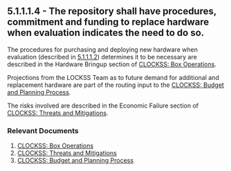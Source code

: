 ## 5.1.1.1.4 - The repository shall have procedures, commitment and funding to replace hardware when evaluation indicates the need to do so.

The procedures for purchasing and deploying new hardware when evaluation
(described in
[5.1.1.1.2](5.1.1.1.2_Procedures_in_place_to_monitor_and_receive_notifications_when_hardware_technology_changes_are_needed "wikilink"))
determines it to be necessary are described in the Hardware Bringup
section of [CLOCKSS: Box
Operations](CLOCKSS:_Box_Operations#Hardware_Bringup "wikilink").

Projections from the LOCKSS Team as to future demand for additional and
replacement hardware are part of the routing input to the [CLOCKSS:
Budget and Planning
Process](CLOCKSS:_Budget_and_Planning_Process "wikilink").

The risks involved are described in the Economic Failure section of
[CLOCKSS: Threats and
Mitigations](CLOCKSS:_Threats_and_Mitigations#Economic_Failure "wikilink").

### Relevant Documents

1.  [CLOCKSS: Box Operations](CLOCKSS:_Box_Operations "wikilink")
2.  [CLOCKSS: Threats and
    Mitigations](CLOCKSS:_Threats_and_Mitigations "wikilink")
3.  [CLOCKSS: Budget and Planning
    Process](CLOCKSS:_Budget_and_Planning_Process "wikilink")